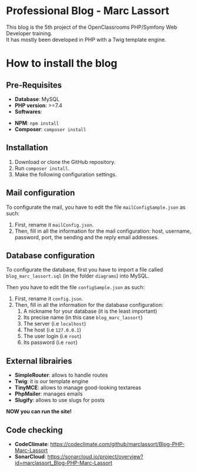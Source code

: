 # **Professional Blog - Marc Lassort**

This blog is the 5th project of the OpenClassrooms PHP/Symfony Web Developer training.  
It has mostly been developed in PHP with a Twig template engine. 

# **How to install the blog**

## **Pre-Requisites**

* **Database**: MySQL 
* **PHP version**: >=7.4
* **Softwares**: 
- __NPM__: `npm install`
- __Composer__: `composer install`

## **Installation**

1. Download or clone the GitHub repository.
2. Run `composer install`. 
3. Make the following configuration settings. 

## **Mail configuration**

To configurate the mail, you have to edit the file `mailConfigSample.json` as such: 

1. First, rename it `mailConfig.json`.
2. Then, fill in all the information for the mail configuration: host, username, password, port, the sending and the reply email addresses.  

## **Database configuration**

To configurate the database, first you have to import a file called `blog_marc_lassort.sql` (in the folder `diagrams`) into MySQL.

Then you have to edit the file `configSample.json` as such:

1. First, rename it `config.json`.
2. Then, fill in all the information for the database configuration: 
    1. A nickname for your database (it is the least important)
    2. Its precise name (in this case `blog_marc_lassort`)
    3. The server (i.e `localhost`)
    4. The host (i.e `127.0.0.1`)
    5. The user login (i.e `root`)
    6. Its password (i.e `root`)

## **External librairies**

- __SimpleRouter__: allows to handle routes 
- __Twig__: it is our template engine 
- __TinyMCE__: allows to manage good-looking textareas 
- __PhpMailer__: manages emails
- __Slugify__: allows to use slugs for posts 

**NOW you can run the site!**

## **Code checking**

- __CodeClimate__: https://codeclimate.com/github/marclassort/Blog-PHP-Marc-Lassort 
- __SonarCloud__: https://sonarcloud.io/project/overview?id=marclassort_Blog-PHP-Marc-Lassort